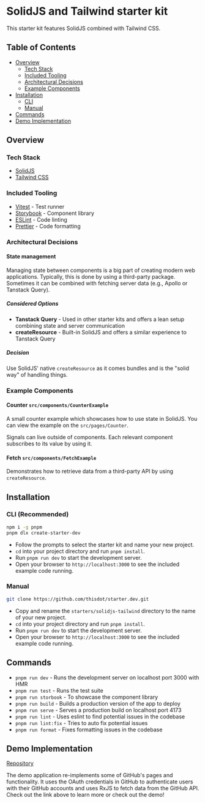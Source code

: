 # SolidJS and Tailwind starter kit

This starter kit features SolidJS combined with Tailwind CSS.

## Table of Contents

- [Overview](#overview)
    - [Tech Stack](#tech-stack)
    - [Included Tooling](#included-tooling)
    - [Architectural Decisions](#architectural-decisions)
    - [Example Components](#example-components)
- [Installation](#installation)
    - [CLI](#cli)
    - [Manual](#manual)
- [Commands](#commands)
- [Demo Implementation](#demo-implementation)

## Overview

### Tech Stack

- [SolidJS](https://www.solidjs.com/)
- [Tailwind CSS](https://tailwindcss.com/)

### Included Tooling

- [Vitest](https://vitest.dev/) - Test runner
- [Storybook](https://storybook.js.org/) - Component library
- [ESLint](https://eslint.org/) - Code linting
- [Prettier](https://prettier.io/) - Code formatting

### Architectural Decisions

#### State management

Managing state between components is a big part of creating modern web applications. Typically, this is done by using a third-party package. Sometimes it can be combined with fetching server data (e.g., Apollo or Tanstack Query).

##### Considered Options

- **Tanstack Query** - Used in other starter kits and offers a lean setup combining state and server communication
- **createResource** - Built-in SolidJS and offers a similar experience to Tanstack Query

##### Decision

Use SolidJS' native `createResource` as it comes bundles and is the "solid way" of handling things.

### Example Components

#### Counter `src/components/CounterExample`

A small counter example which showcases how to use state in SolidJS. You can view the example on the `src/pages/Counter`.

Signals can live outside of components. Each relevant component subscribes to its value by using it.

#### Fetch `src/components/FetchExample`

Demonstrates how to retrieve data from a third-party API by using `createResource`.

## Installation

### CLI (Recommended)

```bash
npm i -g pnpm
pnpm dlx create-starter-dev
```

- Follow the prompts to select the <kit name> starter kit and name your new project.
- `cd` into your project directory and run `pnpm install`.
- Run `pnpm run dev` to start the development server.
- Open your browser to `http://localhost:3000` to see the included example code running.

### Manual

```bash
git clone https://github.com/thisdot/starter.dev.git
```

- Copy and rename the `starters/solidjs-tailwind` directory to the name of your new project.
- `cd` into your project directory and run `pnpm install`.
- Run `pnpm run dev` to start the development server.
- Open your browser to `http://localhost:3000` to see the included example code running.

## Commands

- `pnpm run dev` - Runs the development server on localhost port 3000 with HMR
- `pnpm run test` - Runs the test suite
- `pnpm run storbook` - To showcase the component library
- `pnpm run build` - Builds a production version of the app to deploy
- `pnpm run serve` - Serves a production build on localhost port 4173
- `pnpm run lint` - Uses eslint to find potential issues in the codebase
- `pnpm run lint:fix` - Tries to auto fix potential issues
- `pnpm run format` - Fixes formatting issues in the codebase

## Demo Implementation

[Repository](https://github.com/thisdot/starter.dev-showcases/tree/main/solidjs-tailwind)

The demo application re-implements some of GitHub's pages and functionality. It uses the OAuth credentials in GitHub to authenticate users with their GitHub accounts and uses RxJS to fetch data from the GitHub API. Check out the link above to learn more or check out the demo!
